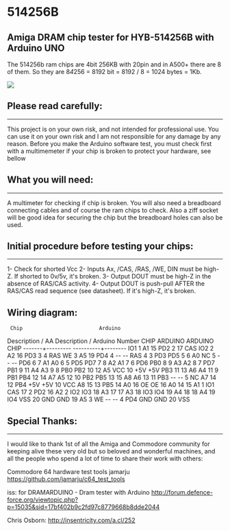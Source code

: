 # 514256B
## Amiga DRAM chip tester for HYB-514256B with Arduino UNO 

The 514256b ram chips are 4bit 256KB with 20pin and in A500+ there are 8 of them.
So they are 8*4*256 = 8192 bit = 8192 / 8 = 1024 bytes = 1Kb.


![](img/arduino.jpg)


## Please read carefully:
----------------------
This project is on your own risk, and not intended for professional use.
You can use it on your own risk and I am not responsible for any damage by any reason.
Before you make the Arduino software test, you must check first with a multimemeter if your chip is broken to protect your hardware, see bellow

## What you will need:
-------------------
A multimeter for checking if chip is broken.
You will also need a breadboard connecting cables and of course the ram chips to check.
Also a ziff socket will be good idea for securing the chip but the breadboard holes can also be used.

## Initial procedure before testing your chips:
--------------------------------------------
 1- Check for shorted Vcc
 2- Inputs Ax, /CAS, /RAS, /WE, DIN must be high-Z. If shorted to 0v/5v,    it's broken.
 3- Output DOUT must be high-Z in the absence of RAS/CAS activity.
 4- Output DOUT is push-pull AFTER the RAS/CAS read sequence (see datasheet). If it's high-Z, it's broken.


##              Wiring diagram:

     Chip                         Arduino
Description / AA         Description / Arduino Number
  CHIP    ARDUINO        ARDUINO    CHIP
-------+---------     ----------+--------
IO1  1   A1   15        PD2  2    17   CAS
IO2  2   A2   16        PD3  3    4    RAS
WE   3   A5   19        PD4  4    --   --
RAS  4   3    PD3       PD5  5    6    A0
NC   5   --   --        PD6  6    7    A1
A0   6   5    PD5       PD7  7    8    A2
A1   7   6    PD6       PB0  8    9    A3
A2   8   7    PD7       PB1  9    11   A4
A3   9   8    PB0       PB2  10   12   A5
VCC  10  +5V  +5V       PB3  11   13   A6
A4   11  9    PB1       PB4  12   14   A7
A5   12  10   PB2       PB5  13   15   A8
A6   13  11   PB3       --   --   5    NC
A7   14  12   PB4       +5V  +5V  10   VCC
A8   15  13   PB5       14   A0   16   OE
OE   16  A0   14        15   A1   1    IO1
CAS  17  2    PD2       16   A2   2    IO2
IO3  18  A3   17        17   A3   18   IO3
IO4  19  A4   18        18   A4   19   IO4
VSS  20  GND  GND       19   A5   3    WE
--   --  4    PD4       GND  GND  20   VSS


## Special Thanks:
----------------
I would like to thank 1st of all the Amiga and Commodore community
for keeping alive these very old but so beloved and wonderful machines,
and all the people who spend a lot of time to share their work with others:

Commodore 64 hardware test tools
jamarju
https://github.com/jamarju/c64_test_tools

iss: for DRAMARDUINO - Dram tester with Arduino
http://forum.defence-force.org/viewtopic.php?p=15035&sid=17bf402b9c2fd97c8779668b8dde2044

Chris Osborn:
http://insentricity.com/a.cl/252
